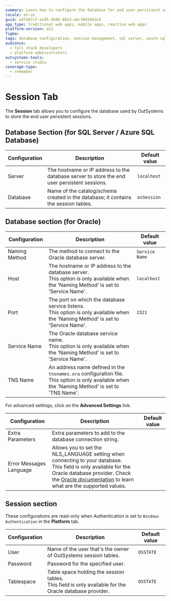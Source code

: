 ```yaml
---
summary: Learn how to configure the database for end user persistent sessions in OutSystems 11 (O11) across different database systems.
locale: en-us
guid: edfd47cf-ac05-450b-8823-ebc389345dc8
app_type: traditional web apps, mobile apps, reactive web apps
platform-version: o11
figma:
tags: database configuration, session management, sql server, azure sql database, oracle database
audience:
  - full stack developers
  - platform administrators
outsystems-tools:
  - service studio
coverage-type:
  - remember
---
```


# Session Tab

The **Session** tab allows you to configure the database used by OutSystems to store the end user persistent sessions.

## Database Section (for SQL Server / Azure SQL Database)

Configuration | Description | Default value  
---|---|---  
Server | The hostname or IP address to the database server to store the end user persistent sessions. | `localhost`  
Database | Name of the catalog/schema created in the database; it contains the session tables. | `osSession`  
  
## Database section (for Oracle)

Configuration | Description | Default value  
---|---|---  
Naming Method | The method to connect to the Oracle database server. | `Service Name`  
Host | The hostname or IP address to the database server.<br/>This option is only available when the 'Naming Method' is set to 'Service Name'. | `localhost`  
Port | The port on which the database service listens.<br/>This option is only available when the 'Naming Method' is set to 'Service Name'. | `1521`  
Service Name | The Oracle database service name.<br/>This option is only available when the 'Naming Method' is set to 'Service Name'. |
TNS Name | An address name defined in the `tnsnames.ora` configuration file.<br/>This option is only available when the 'Naming Method' is set to 'TNS Name'. |

For advanced settings, click on the **Advanced Settings** link.

Configuration | Description | Default value  
---|---|---  
Extra Parameters | Extra parameters to add to the database connection string. |
Error Messages Language | Allows you to set the NLS_LANGUAGE setting when connecting to your database.<br/>This field is only available for the Oracle database provider. Check the [Oracle documentation](<http://docs.oracle.com/cd/B28359_01/server.111/b28298/applocaledata.htm>) to learn what are the supported values. |

## Session section

<div class="info" markdown="1">

These configurations are read-only when Authentication is set to `Windows Authentication` in the **Platform** tab.

</div>

Configuration | Description | Default value
---|---|---
User | Name of the user that's the owner of OutSystems session tables. | `OSSTATE`
Password | Password for the specified user. |  
Tablespace | Table space holding the session tables.<br/>This field is only available for the Oracle database provider. | `OSSTATE`
